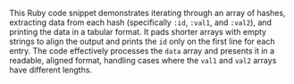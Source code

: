 This Ruby code snippet demonstrates iterating through an array of hashes, extracting data from each hash (specifically `:id`, `:val1`, and `:val2`), and printing the data in a tabular format. It pads shorter arrays with empty strings to align the output and prints the `id` only on the first line for each entry. The code effectively processes the `data` array and presents it in a readable, aligned format, handling cases where the `val1` and `val2` arrays have different lengths.